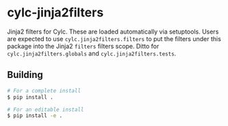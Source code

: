 # cylc-jinja2filters

Jinja2 filters for Cylc. These are loaded automatically via setuptools.
Users are expected to use `cylc.jinja2filters.filters` to put the filters
under this package into the Jinja2 `filters` filters scope. Ditto for
`cylc.jinja2filters.globals` and `cylc.jinja2filters.tests`.

## Building

```bash
# For a complete install
$ pip install .

# For an editable install
$ pip install -e .
```
